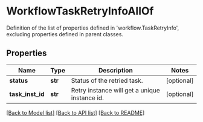 # WorkflowTaskRetryInfoAllOf

Definition of the list of properties defined in 'workflow.TaskRetryInfo', excluding properties defined in parent classes.
## Properties
Name | Type | Description | Notes
------------ | ------------- | ------------- | -------------
**status** | **str** | Status of the retried task. | [optional] 
**task_inst_id** | **str** | Retry instance will get a unique instance id. | [optional] 

[[Back to Model list]](../README.md#documentation-for-models) [[Back to API list]](../README.md#documentation-for-api-endpoints) [[Back to README]](../README.md)


